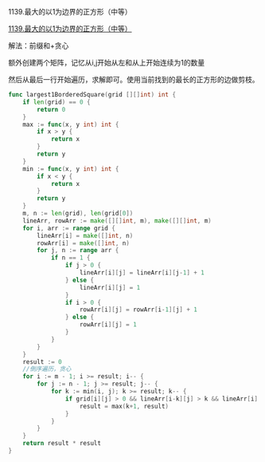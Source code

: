 1139.最大的以1为边界的正方形（中等）

[1139.最大的以1为边界的正方形（中等）](https://leetcode.cn/problems/largest-1-bordered-square/)



解法：前缀和+贪心

额外创建两个矩阵，记忆从i,j开始从左和从上开始连续为1的数量

然后从最后一行开始遍历，求解即可。使用当前找到的最长的正方形的边做剪枝。





```go
func largest1BorderedSquare(grid [][]int) int {
	if len(grid) == 0 {
		return 0
	}
	max := func(x, y int) int {
		if x > y {
			return x
		}
		return y
	}
	min := func(x, y int) int {
		if x < y {
			return x
		}
		return y
	}
	m, n := len(grid), len(grid[0])
	lineArr, rowArr := make([][]int, m), make([][]int, m)
	for i, arr := range grid {
		lineArr[i] = make([]int, n)
		rowArr[i] = make([]int, n)
		for j, n := range arr {
			if n == 1 {
				if j > 0 {
					lineArr[i][j] = lineArr[i][j-1] + 1
				} else {
					lineArr[i][j] = 1
				}
				if i > 0 {
					rowArr[i][j] = rowArr[i-1][j] + 1
				} else {
					rowArr[i][j] = 1
				}
			}
		}
	}
	result := 0
	//倒序遍历，贪心
	for i := m - 1; i >= result; i-- {
		for j := n - 1; j >= result; j-- {
			for k := min(i, j); k >= result; k-- {
				if grid[i][j] > 0 && lineArr[i-k][j] > k && lineArr[i][j] > k && rowArr[i][j-k] > k && rowArr[i][j] > k {
					result = max(k+1, result)
				}
			}
		}
	}
	return result * result
}

```
